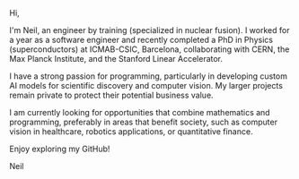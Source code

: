 Hi,

I'm Neil, an engineer by training (specialized in nuclear fusion). I worked for a year as a software engineer and recently completed a PhD in Physics (superconductors) at ICMAB-CSIC, Barcelona, collaborating with CERN, the Max Planck Institute, and the Stanford Linear Accelerator.

I have a strong passion for programming, particularly in developing custom AI models for scientific discovery and computer vision. My larger projects remain private to protect their potential business value.

I am currently looking for opportunities that combine mathematics and programming, preferably in areas that benefit society, such as computer vision in healthcare, robotics applications, or quantitative finance.

Enjoy exploring my GitHub!

Neil
